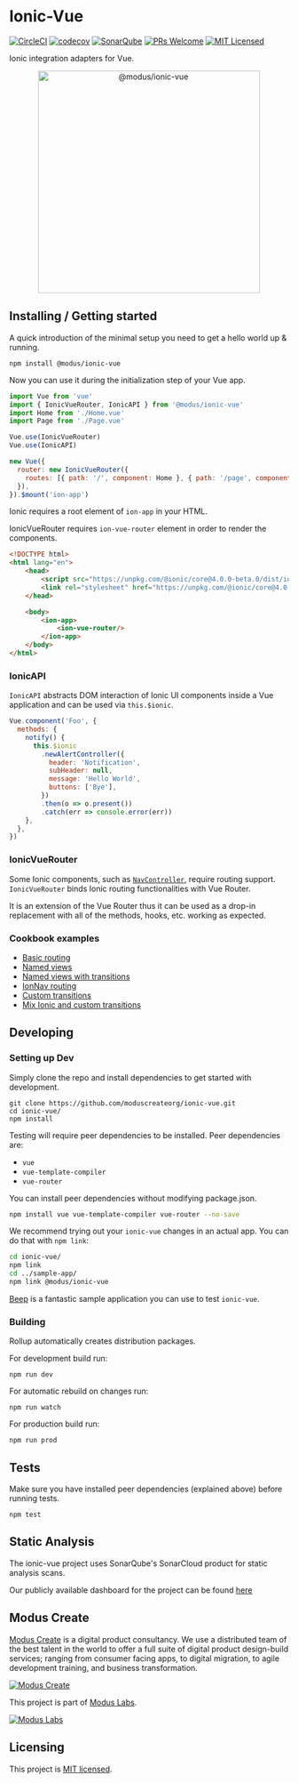 # Ionic-Vue

[![CircleCI](https://circleci.com/gh/ModusCreateOrg/ionic-vue.svg?style=shield)](https://circleci.com/gh/ModusCreateOrg/ionic-vue)
[![codecov](https://codecov.io/gh/ModusCreateOrg/ionic-vue/branch/master/graph/badge.svg?token=mvAX8xwXDJ)](https://codecov.io/gh/ModusCreateOrg/ionic-vue)
[![SonarQube](https://sonarcloud.io/api/project_badges/measure?project=ionic_vue&metric=security_rating)](https://sonarcloud.io/dashboard?id=ionic_vue)
[![PRs Welcome](https://img.shields.io/badge/PRs-welcome-brightgreen.svg?style=flat-square)](http://makeapullrequest.com)
[![MIT Licensed](https://img.shields.io/badge/license-MIT-blue.svg?style=flat-square)](https://github.com/your/your-project/blob/master/LICENSE)

Ionic integration adapters for Vue.

<p align="center">
    <img src="https://res.cloudinary.com/modus-labs/image/upload/w_800/v1533141242/ionic-vue/ionic-vue-banner.png"
    width="400"
    alt="@modus/ionic-vue">
</p>

## Installing / Getting started

A quick introduction of the minimal setup you need to get a hello world up &
running.

```shell
npm install @modus/ionic-vue
```

Now you can use it during the initialization step of your Vue app.

```js
import Vue from 'vue'
import { IonicVueRouter, IonicAPI } from '@modus/ionic-vue'
import Home from './Home.vue'
import Page from './Page.vue'

Vue.use(IonicVueRouter)
Vue.use(IonicAPI)

new Vue({
  router: new IonicVueRouter({
    routes: [{ path: '/', component: Home }, { path: '/page', component: Page }],
  }),
}).$mount('ion-app')
```

Ionic requires a root element of `ion-app` in your HTML.

IonicVueRouter requires `ion-vue-router` element in order to render the components.

```html
<!DOCTYPE html>
<html lang="en">
    <head>
        <script src="https://unpkg.com/@ionic/core@4.0.0-beta.0/dist/ionic.js"></script>
        <link rel="stylesheet" href="https://unpkg.com/@ionic/core@4.0.0-beta.0/css/ionic.min.css"/>
    </head>

    <body>
        <ion-app>
            <ion-vue-router/>
        </ion-app>
    </body>
</html>
```

### IonicAPI

`IonicAPI` abstracts DOM interaction of Ionic UI components inside a Vue application and can be used via `this.$ionic`.

```js
Vue.component('Foo', {
  methods: {
    notify() {
      this.$ionic
        .newAlertController({
          header: 'Notification',
          subHeader: null,
          message: 'Hello World',
          buttons: ['Bye'],
        })
        .then(o => o.present())
        .catch(err => console.error(err))
    },
  },
})
```

### IonicVueRouter

Some Ionic components, such as [`NavController`](https://ionicframework.com/docs/api/navigation/NavController/), require routing support. `IonicVueRouter` binds Ionic routing functionalities with Vue Router.

It is an extension of the Vue Router thus it can be used as a drop-in replacement with all of the methods, hooks, etc. working as expected.

### Cookbook examples

- [Basic routing](cookbook/index.html)
- [Named views](cookbook/named-views.html)
- [Named views with transitions](cookbook/named-views-transitions.html)
- [IonNav routing](cookbook/ion-nav-routing.html)
- [Custom transitions](cookbook/custom-transitions.html)
- [Mix Ionic and custom transitions](cookbook/mixed-transitions.html)

## Developing

### Setting up Dev

Simply clone the repo and install dependencies to get started with development.

```shell
git clone https://github.com/moduscreateorg/ionic-vue.git
cd ionic-vue/
npm install
```

Testing will require peer dependencies to be installed. Peer dependencies are:

- `vue`
- `vue-template-compiler`
- `vue-router`

You can install peer dependencies without modifying package.json.

```sh
npm install vue vue-template-compiler vue-router --no-save
```

We recommend trying out your `ionic-vue` changes in an actual app. You can do that with `npm link`:

```sh
cd ionic-vue/
npm link
cd ../sample-app/
npm link @modus/ionic-vue
```

[Beep](https://github.com/ModusCreateOrg/beep) is a fantastic sample application you can use to test `ionic-vue`.

### Building

Rollup automatically creates distribution packages.

For development build run:

```shell
npm run dev
```

For automatic rebuild on changes run:

```shell
npm run watch
```

For production build run:

```shell
npm run prod
```

## Tests

Make sure you have installed peer dependencies (explained above) before running tests.

```shell
npm test
```

## Static Analysis

The ionic-vue project uses SonarQube's SonarCloud product for static analysis scans.

Our publicly available dashboard for the project can be found [here](https://sonarcloud.io/dashboard?id=ionic_vue)

## Modus Create

[Modus Create](https://moduscreate.com) is a digital product consultancy. We use a distributed team of the best talent in the world to offer a full suite of digital product design-build services; ranging from consumer facing apps, to digital migration, to agile development training, and business transformation.

[![Modus Create](https://res.cloudinary.com/modus-labs/image/upload/h_80/v1533109874/modus/logo-long-black.png)](https://moduscreate.com)

This project is part of [Modus Labs](https://labs.moduscreate.com).

[![Modus Labs](https://res.cloudinary.com/modus-labs/image/upload/h_80/v1531492623/labs/logo-black.png)](https://labs.moduscreate.com)

## Licensing

This project is [MIT licensed](./LICENSE).

